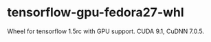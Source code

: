 # tensorflow-gpu-fedora27-whl
Wheel for tensorflow 1.5rc with GPU support. CUDA 9.1, CuDNN 7.0.5.  
